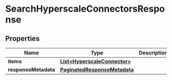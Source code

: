 

# SearchHyperscaleConnectorsResponse


## Properties

| Name | Type | Description | Notes |
|------------ | ------------- | ------------- | -------------|
|**items** | [**List&lt;HyperscaleConnector&gt;**](HyperscaleConnector.md) |  |  [optional] |
|**responseMetadata** | [**PaginatedResponseMetadata**](PaginatedResponseMetadata.md) |  |  [optional] |



